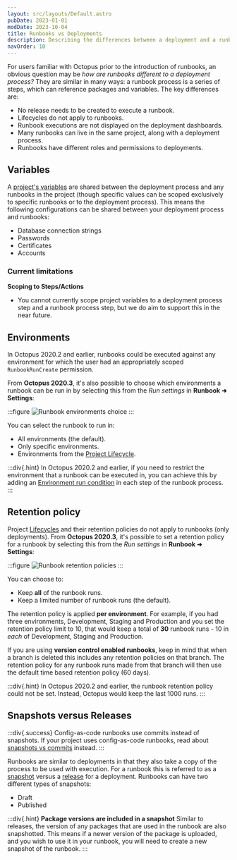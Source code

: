 ```yaml
---
layout: src/layouts/Default.astro
pubDate: 2023-01-01
modDate: 2023-10-04
title: Runbooks vs Deployments
description: Describing the differences between a deployment and a runbook.
navOrder: 10
---
```


For users familiar with Octopus prior to the introduction of runbooks, an obvious question may be _how are runbooks different to a deployment process?_  They are similar in many ways: a runbook process is a series of steps, which can reference packages and variables. The key differences are:

- No release needs to be created to execute a runbook.
- Lifecycles do not apply to runbooks.
- Runbook executions are not displayed on the deployment dashboards.
- Many runbooks can live in the same project, along with a deployment process.
- Runbooks have different roles and permissions to deployments.

## Variables

A [project's variables](/docs/projects/variables) are shared between the deployment process and any runbooks in the project (though specific values can be scoped exclusively to specific runbooks or to the deployment process). This means the following configurations can be shared between your deployment process and runbooks:
- Database connection strings
- Passwords
- Certificates
- Accounts

### Current limitations

**Scoping to Steps/Actions**
- You cannot currently scope project variables to a deployment process step and a runbook process step, but we do aim to support this in the near future.

## Environments

In Octopus 2020.2 and earlier, runbooks could be executed against any environment for which the user had an appropriately scoped `RunbookRunCreate` permission.

From **Octopus 2020.3**, it's also possible to choose which environments a runbook can be run in by selecting this from the *Run settings* in **Runbook ➜ Settings**:

:::figure
![Runbook environments choice](/docs/runbooks/runbooks-vs-deployments/runbook-runsettings-environments.png)
:::

You can select the runbook to run in:
- All environments (the default).
- Only specific environments.
- Environments from the [Project Lifecycle](/docs/releases/lifecycles).

:::div{.hint}
In Octopus 2020.2 and earlier, if you need to restrict the environment that a runbook can be executed in, you can achieve this by adding an [Environment run condition](/docs/projects/steps/conditions/#environments) in each step of the runbook process.
:::

## Retention policy

Project [Lifecycles](/docs/releases/lifecycles) and their retention policies do not apply to runbooks (only deployments). From **Octopus 2020.3**, it's possible to set a retention policy for a runbook by selecting this from the *Run settings* in **Runbook ➜ Settings**:

:::figure
![Runbook retention policies](/docs/runbooks/runbooks-vs-deployments/runbook-runsettings-retention.png)
:::

You can choose to:
- Keep **all** of the runbook runs.
- Keep a limited number of runbook runs (the default).

The retention policy is applied **per environment**. For example, if you had three environments, Development, Staging and Production and you set the retention policy limit to 10, that would keep a total of **30** runbook runs - 10 in *each* of Development, Staging and Production.

If you are using **version control enabled runbooks**, keep in mind that when a branch is deleted this includes any retention policies on that branch. The retention policy for any runbook runs made from that branch will then use the default time based retention policy (60 days).

:::div{.hint}
In Octopus 2020.2 and earlier, the runbook retention policy could not be set. Instead, Octopus would keep the last 1000 runs.
:::

## Snapshots versus Releases

:::div{.success}
Config-as-code runbooks use commits instead of snapshots. If your project uses config-as-code runbooks, read about [snapshots vs commits](/docs/runbooks/config-as-code-runbooks#snapshots-vs-commits) instead. 
:::

Runbooks are similar to deployments in that they also take a copy of the process to be used with execution. For a runbook this is referred to as a [snapshot](/docs/runbooks/runbook-publishing/#snapshots) versus a [release](/docs/releases) for a deployment. Runbooks can have two different types of snapshots:
- Draft
- Published

:::div{.hint}
**Package versions are included in a snapshot**
Similar to releases, the version of any packages that are used in the runbook are also snapshotted. This means if a newer version of the package is uploaded, and you wish to use it in your runbook, you will need to create a new snapshot of the runbook.
:::